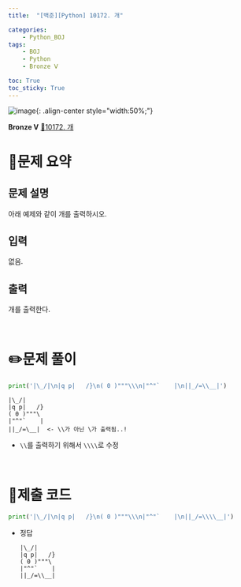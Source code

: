 ```yaml
---
title:  "[백준][Python] 10172. 개" 

categories: 
    - Python_BOJ
tags: 
    - BOJ
    - Python
    - Bronze Ⅴ

toc: True
toc_sticky: True
---
```

![image](https://github.com/user-attachments/assets/32319fe8-99e9-4031-b5d1-9f1909b510dc){: .align-center style="width:50%;"}

**Bronze Ⅴ** 
[🔗10172. 개]('https://www.acmicpc.net/problem/10172')

# 📝문제 요약
## 문제 설명
아래 예제와 같이 개를 출력하시오.

## 입력
없음.

## 출력
개를 출력한다.


<br>

# ✏️문제 풀이
```python
print('|\_/|\n|q p|   /}\n( 0 )"""\\\n|"^"`    |\n||_/=\\__|')
```
```
|\_/|
|q p|   /}
( 0 )"""\
|"^"`    |
||_/=\__|  <- \\가 아닌 \가 출력됨..!
```

- `\\`를 출력하기 위해서 `\\\\`로 수정



<br>

# 💯제출 코드
```python
print('|\_/|\n|q p|   /}\n( 0 )"""\\\n|"^"`    |\n||_/=\\\\__|')
```
- 정답
    ```
    |\_/|
    |q p|   /}
    ( 0 )"""\
    |"^"`    |
    ||_/=\\__|
    ```